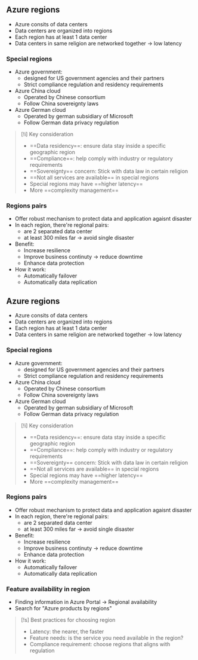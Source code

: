 ## Azure regions
- Azure consits of data centers
- Data centers are organized into regions
- Each region has at least 1 data center
- Data centers in same religion are networked together -> low latency

### Special regions
- Azure government: 
	- designed for US government agencies and their partners
	- Strict compliance regulation and residency requirements 
- Azure China cloud
	- Operated by Chinese consortium
	- Follow China sovereignty laws
- Azure German cloud
	- Operated by german subsidiary of Microsoft
	- Follow German data privacy regulation

> [!i] Key consideration
> - ==Data residency==: ensure data stay inside a specific geographic region
> - ==Compliance==: help comply with industry or regulatory requirements
> - ==Sovereignty== concern: Stick with data law in certain religion
> - ==Not all services are available== in special regions
> - Special regions may have ==higher latency==
> - More ==complexity management== 

### Regions pairs
- Offer robust mechanism to protect data and application agaisnt disaster
- In each region, there're regional pairs:
	- are 2 separated data center
	- at least 300 miles far -> avoid single disaster
- Benefit:
	- Increase resilience
	- Improve business continuty -> reduce downtime
	- Enhance data protection
- How it work:
	- Automatically failover
	- Automatically data replication

## Azure regions
- Azure consits of data centers
- Data centers are organized into regions
- Each region has at least 1 data center
- Data centers in same religion are networked together -> low latency

### Special regions
- Azure government: 
	- designed for US government agencies and their partners
	- Strict compliance regulation and residency requirements 
- Azure China cloud
	- Operated by Chinese consortium
	- Follow China sovereignty laws
- Azure German cloud
	- Operated by german subsidiary of Microsoft
	- Follow German data privacy regulation

> [!i] Key consideration
> - ==Data residency==: ensure data stay inside a specific geographic region
> - ==Compliance==: help comply with industry or regulatory requirements
> - ==Sovereignty== concern: Stick with data law in certain religion
> - ==Not all services are available== in special regions
> - Special regions may have ==higher latency==
> - More ==complexity management== 

### Regions pairs
- Offer robust mechanism to protect data and application agaisnt disaster
- In each region, there're regional pairs:
	- are 2 separated data center
	- at least 300 miles far -> avoid single disaster
- Benefit:
	- Increase resilience
	- Improve business continuty -> reduce downtime
	- Enhance data protection
- How it work:
	- Automatically failover
	- Automatically data replication

### Feature availability in region
- Finding information in Azure Portal -> Regional availability
- Search for "Azure products by regions"

> [!s] Best practices for choosing region
> - Latency: the nearer, the faster
> - Feature needs: is the service you need available in the region?
> - Compliance requirement: choose regions that aligns with regulation
